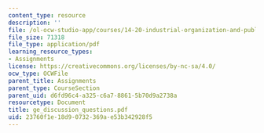 ```yaml
---
content_type: resource
description: ''
file: /ol-ocw-studio-app/courses/14-20-industrial-organization-and-public-policy-spring-2003/23760f1e18d90732369ae53b342928f5_ge_discussion_questions.pdf
file_size: 71318
file_type: application/pdf
learning_resource_types:
- Assignments
license: https://creativecommons.org/licenses/by-nc-sa/4.0/
ocw_type: OCWFile
parent_title: Assignments
parent_type: CourseSection
parent_uid: d6fd96c4-a325-c6a7-8861-5b70d9a2738a
resourcetype: Document
title: ge_discussion_questions.pdf
uid: 23760f1e-18d9-0732-369a-e53b342928f5
---
```

